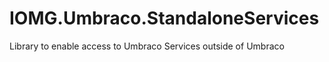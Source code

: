 IOMG.Umbraco.StandaloneServices
===============================

Library to enable access to Umbraco Services outside of Umbraco
